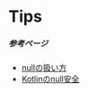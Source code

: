 # Tips
##### 参考ページ
- [nullの扱い方](https://re-engines.com/2018/11/01/3088/)
- [Kotlinのnull安全](https://triple-four.hatenablog.com/entry/2019/03/19/130523)
